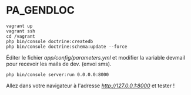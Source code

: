 PA_GENDLOC
==========

    vagrant up
    vagrant ssh
    cd /vagrant
    php bin/console doctrine:createdb
    php bin/console doctrine:schema:update --force
    
Éditer le fichier *app/config/parameters.yml* et modifier la variable devmail
pour recevoir les mails de dev. (envoi sms).

    php bin/console server:run 0.0.0.0:8000
    
Allez dans votre navigateur à l'adresse *http://127.0.0.1:8000* et tester !

